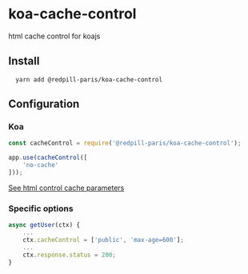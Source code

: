 # koa-cache-control
html cache control for koajs

## Install

```
  yarn add @redpill-paris/koa-cache-control
```

## Configuration

### Koa
```javascript
const cacheControl = require('@redpill-paris/koa-cache-control');

app.use(cacheControl([
    'no-cache'
]));
```
[See html control cache parameters](https://developer.mozilla.org/en-US/docs/Web/HTTP/Headers/Cache-Control)
### Specific options
```javascript
async getUser(ctx) {
    ...
    ctx.cacheControl = ['public', 'max-age=600'];
    ...
    ctx.response.status = 200;
}
```
